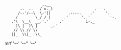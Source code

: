                      ,,__
           ..  ..   / o._)                   .---.
          /--'/--\  \-'||        .----.    .'     '.
         /        \_/ / |      .'      '..'         '-.
       .'\  \__\  __.'.'     .'          i-._
         )\ |  )\ |      _.'
        // \\ // \\
       ||_  \\|_  \\_
   mrf '--' '--'' '--'